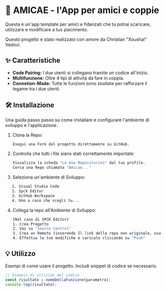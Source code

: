 # 🌷 AMICAE - l'App per amici e coppie
Questa è un'app template per amici e fidanzati che tu potrai scaricare, utilizzare e modificare a tuo piacimento.

Questo progetto è stato realizzato con amore da Christian "Xoushal" Vedovi.

## ✨ Caratteristiche
* **Code Pairing:** I due utenti si collegano tramite un codice all'inizio.
* **Multifunzione:** Oltre 4 tipi di attività da fare in coppia.
* **Connetion-Made:** Tutte le funzioni sono studiate per rafforzare il legame tra i due utenti.

## 🛠️ Installazione
Una guida passo passo su come installare e configurare l'ambiente di sviluppo e l'applicazione.

1.  Clona la Repo:
    ```bash
    Esegui una Fork del progetto direttamente su GitHub.
    ```
2.  Controlla che tutti i file siano stati correttamente importate:
    ```bash
    Visualizza la scheda "Le mie Repositories" dal tuo profilo.
    Cerca una Repo chiamata "Amicae..."
    ```
3.  Seleziona un'ambiente di Sviluppo:
```bash
   1. Visual Studio Code
   2. Spck Editor
   3. GitHub Workspace
   4. Uno a caso che scegli tu...
  ```

4.  Collega la repo all'Ambiente di Sviluppo:
    ```bash 
    (Nel caso di SPCK Editor)
    1. Crea Progetto
    2. Vai su "Source Control"
    3. Crea un Remote (inserendo Il link della repo non originale, usa il tuo)
    4. Effettua le tue modifiche e caricale cliccando su "Push"
    ```


## 💡 Utilizzo

Esempi di come usare il progetto. Includi snippet di codice se necessario.

```javascript
// Esempio di utilizzo del codice
const risultato = nomeDellaFunzione(parametro);
console.log(risultato);
